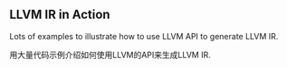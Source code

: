 ## LLVM IR in Action
Lots of examples to illustrate how to use LLVM API to generate LLVM IR.

用大量代码示例介绍如何使用LLVM的API来生成LLVM IR.


